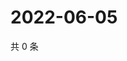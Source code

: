 # 2022-06-05

共 0 条

<!-- BEGIN WEIBO -->
<!-- 最后更新时间 Sun Jun 05 2022 09:26:51 GMT+0800 (China Standard Time) -->

<!-- END WEIBO -->
